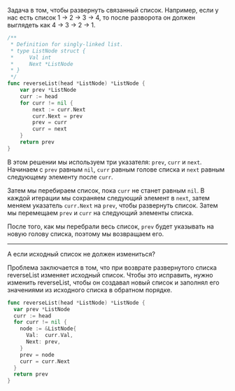 Задача в том, чтобы развернуть связанный список. Например, если у нас есть список 1 -> 2 -> 3 -> 4, то после разворота он должен выглядеть как 4 -> 3 -> 2 -> 1.

```go
/**
 * Definition for singly-linked list.
 * type ListNode struct {
 *     Val int
 *     Next *ListNode
 * }
 */
func reverseList(head *ListNode) *ListNode {
    var prev *ListNode
    curr := head
    for curr != nil {
        next := curr.Next
        curr.Next = prev
        prev = curr
        curr = next
    }
    return prev
}
```

В этом решении мы используем три указателя: `prev`, `curr` и `next`. Начинаем с `prev` равным `nil`, `curr` равным голове списка и `next` равным следующему элементу после `curr`.

Затем мы перебираем список, пока `curr` не станет равным `nil`. В каждой итерации мы сохраняем следующий элемент в `next`, затем меняем указатель `curr.Next` на `prev`, чтобы развернуть список. Затем мы перемещаем `prev` и `curr` на следующий элементы списка.

После того, как мы перебрали весь список, `prev` будет указывать на новую голову списка, поэтому мы возвращаем его.

---

А если исходный список не должен измениться?

Проблема заключается в том, что при возврате развернутого списка reverseList изменяет исходный список. Чтобы это исправить, нужно изменить reverseList, чтобы он создавал новый список и заполнял его значениями из исходного списка в обратном порядке.

```go
func reverseList(head *ListNode) *ListNode {
  var prev *ListNode
  curr := head
  for curr != nil {
    node := &ListNode{
      Val:  curr.Val,
      Next: prev,
    }
    prev = node
    curr = curr.Next
  }
  return prev
}
```
